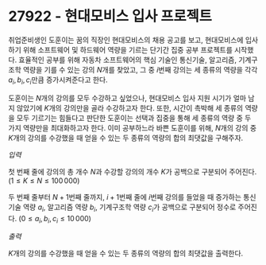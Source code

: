 # 27922 - 현대모비스 입사 프로젝트

취업준비생인 도훈이는 꿈의 직장인 현대모비스의 채용 공고를 보고, 현대모비스에 입사하기 위해 소프트웨어 및 하드웨어 역량을 기르는 단기간 집중 공부 프로젝트를 시작했다. 효율적인 공부를 위해 자동차 소프트웨어의 핵심 기술인 통신기술, 알고리즘, 기계구조학 역량을 기를 수 있는 강의
$N$개를 찾았고, 그 중
$i$번째 강의는 세 종류의 역량을 각각
$a_i,b_i,c_i$만큼 증가시켜준다고 한다.

도훈이는
$N$개의 강의를 모두 수강하고 싶었으나, 현대모비스 입사 지원 시기가 얼마 남지 않았기에
$K$개의 강의만을 골라 수강하고자 한다. 또한, 시간이 촉박해 세 종류의 역량을 모두 기르기는 힘들다고 판단한 도훈이는 선택과 집중을 통해 세 종류의 역량 중 두 가지 역량만을 최대화하고자 한다. 이미 공부하느라 바쁜 도훈이를 위해,
$N$개의 강의 중
$K$개의 강의를 수강했을 때 얻을 수 있는 두 종류의 역량의 합의 최댓값을 구해주자.

_입력_

첫 번째 줄에 강의의 총 개수
$N$과 수강할 강의의 개수
$K$가 공백으로 구분되어 주어진다.
$(1\leq K\leq N\leq 100\, 000)$

두 번째 줄부터
$N+1$번째 줄까지,
$i+1$번째 줄에
$i$번째 강의를 들었을 때 증가하는 통신기술 역량
$a_i$, 알고리즘 역량
$b_i$, 기계구조학 역량
$c_i$가 공백으로 구분되어 정수로 주어진다.
$(0\leq a_i,b_i,c_i\leq 10\, 000)$

_출력_

$K$개의 강의를 수강했을 때 얻을 수 있는 두 종류의 역량의 합의 최댓값을 출력한다.
